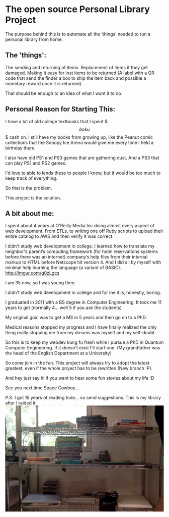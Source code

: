 # The open source Personal Library Project
The purpose behind this is to automate all the ‘things’ needed to run a personal library from home.

## The 'things':
The sending and returning of items.
Replacement of items if they get damaged.
Making it easy for lost items to be returned 
(A label with a QR code that send the finder a box to ship the item back and possible a monetary reward once it is returned)

That should be enough to an idea of what I want it to do.
## Personal Reason for Starting This:
I have a lot of old college textbooks that I spent $$$boku$$$ cash on.
I still have my books from growing up, like the Peanut comic collections that the Snoopy Ice Arena would give me every time I held a birthday there.

I also have old PS1 and PS3 games that are gathering dust.
And a PS3 that can play PS1 and PS2 games.

I'd love to able to lends these to people I know, but it would be too much to keep track of everything.

So that is the problem.

This project is the solution.

## A bit about me:
I spent about 4 years at O'Reilly Media Inc doing almost every aspect of web development.
From ETLs, to writing one off Ruby scripts to upload their entire catalog to AWS and then verify it was correct.

I didn't study web development in college. I learned how to translate my neighbor's parent’s computing framework (for hotel reservations systems before there was an internet) company’s help files from their internal markup to HTML before Netscape hit version 4. And I did all by myself with minimal help learning the language (a variant of BASIC).
http://imgur.com/g0zLgcs


I am 35 now, so I was young then.

I didn't study web development in college and for me it is, honestly, boring.

I graduated in 2011 with a BS degree in Computer Engineering.
It took me 11 years to get (normally 4... well 5 if you ask the students)

My original goal was to get a MS in 5 years and then go on to a PhD.

Medical reasons stopped my progress and I have finally realized the only thing really stopping me from my dreams was myself and my self-doubt.

So this is to keep my webdev kung fu fresh while I pursue a PhD in Quantum Computer Engineering.
If it doesn't exist I'll start one.
(My grandfather was the head of the English Department at a University)

So come join in the fun. 
This project will always try to adopt the latest greatest, even if the whole project has to be rewritten (New branch :P).

And hey just say hi if you want to hear some fun stories about my life :D

See you next time Space Cowboy…


P.S. I got 15 years of reading todo... so send suggestions.
This is my library after I raided it 
![](https://raw.githubusercontent.com/morio/PersonalLibrary/master/Photo%20on%206-16-17%20at%2011.11%20AM.jpg)
